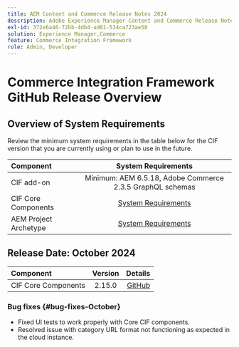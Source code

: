 ```yaml
---
title: AEM Content and Commerce Release Notes 2024
description: Adobe Experience Manager Content and Commerce Release Notes 2024.
exl-id: 372e6a46-72bb-4db4-ad01-534ca723ae58
solution: Experience Manager,Commerce
feature: Commerce Integration Framework
role: Admin, Developer
---
```

# Commerce Integration Framework GitHub Release Overview

## Overview of System Requirements

Review the minimum system requirements in the table below for the CIF version that you are currently using or plan to use in the future.

|Component|                                       System Requirements                                       |
|:-------|:-----------------------------------------------------------------------------------------------:|
|CIF add-on |                    Minimum: AEM 6.5.18, Adobe Commerce 2.3.5 GraphQL schemas                     |
|CIF Core Components | [System Requirements](https://github.com/adobe/aem-core-cif-components/blob/master/VERSIONS.md) |
|AEM Project Archetype |  [System Requirements](https://github.com/adobe/aem-project-archetype/blob/master/VERSIONS.md)  |

## Release Date: October 2024

|Component| Version |                                                                                                    Details |
|:-------|:-------:|-----------------------------------------------------------------------------------------------------------:|
|CIF Core Components | 2.15.0  | [GitHub](https://github.com/adobe/aem-core-cif-components/releases/tag/core-cif-components-reactor-2.15.0) |

### Bug fixes {#bug-fixes-October}

* Fixed UI tests to work properly with Core CIF components.
* Resolved issue with category URL format not functioning as expected in the cloud instance.

